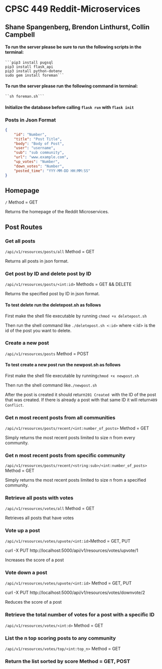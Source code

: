 # CPSC 449 Reddit-Microservices

## Shane Spangenberg, Brendon Linthurst, Collin Campbell

#### To run the server please be sure to run the following scripts in the terminal:
    ```pip3 install pugsql
    pip3 install flask_api
    pip3 install python-dotenv
    sudo gem install foreman```

#### To run the server please run the following command in terminal:
    ``sh foreman.sh```


#### Initialize the database before calling ```flask run``` with ```flask init```

### Posts in Json Format

```json
{
    "id": "Number",
    "title": "Post Title",
    "body": "Body of Post",
    "user": "username",
    "sub": "sub community",
    "url": "www.example.com",
    "up_votes": "Number",
    "down_votes": "Number",
    "posted_time": "YYY-MM-DD HH:MM:SS"
}
```
## Homepage

```/``` Method = GET

Returns the homepage of the Reddit Microservices.


## Post Routes


### Get all posts

```/api/v1/resources/posts/all``` Method = GET

Returns all posts in json format.

### Get post by ID and delete post by ID

```/api/v1/resources/posts/<int:id>``` Methods = GET && DELETE

Returns the specified post by ID in json format.

#### To test delete run the deletepost.sh as follows

First make the shell file executable by running ```chmod +x deletepost.sh```

Then run the shell command like ```./deletepost.sh <:id>``` where <:id> is the id of the post you want to delete.


### Create a new post

```/api/v1/resources/posts``` Method = POST

#### To test create a new post run the newpost.sh as follows

First make the shell file executable by running```chmod +x newpost.sh```

Then run the shell command like```./newpost.sh```

After the post is created it should return```201 Created ```with the ID of the post that was created. If there is already a post with that same ID it will return```409 Conflict```. 

### Get n most recent posts from all communities

```/api/v1/resources/posts/recent/<int:number_of_posts>``` Method = GET

Simply returns the most recent posts limited to size n from every community.

### Get n most recent posts from specific community

```/api/v1/resources/posts/recent/<string:sub>/<int:number_of_posts>``` Method = GET

Simply returns the most recent posts limited to size n from a specified community.

### Retrieve all posts with votes

```/api/v1/resources/votes/all``` Method = GET

Retrieves all posts that have votes

### Vote up a post

```/api/v1/resources/votes/upvote/<int:id>```Method = GET, PUT

curl -X PUT http://localhost:5000/api/v1/resources/votes/upvote/1

Increases the score of a post

### Vote down a post

```/api/v1/resources/votes/upvote/<int:id>``` Method = GET, PUT

curl -X PUT http://localhost:5000/api/v1/resources/votes/downvote/2

Reduces the score of a post

### Retrieve the total number of votes for a post with a specific ID

```/api/v1/resources/votes/<int:d>``` Method = GET

### List the n top scoring posts to any community

```/api/v1/resources/votes/top/<int:top_n>``` Method = GET

### Return the list sorted by score Method = GET, POST

```/api/v1/resources/votes/highscore Method = GET, POST


